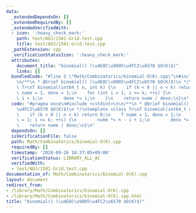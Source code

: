 ```yaml
---
data:
  _extendedDependsOn: []
  _extendedRequiredBy: []
  _extendedVerifiedWith:
  - icon: ':heavy_check_mark:'
    path: test/AOJ/1501-Grid.test.cpp
    title: test/AOJ/1501-Grid.test.cpp
  _pathExtension: cpp
  _verificationStatusIcon: ':heavy_check_mark:'
  attributes:
    document_title: "binomial() (\u4E8C\u9805\u4FC2\u6570 $O(K)$)"
    links: []
  bundledCode: "#line 2 \"Math/Combinatorics/binomial-O(K).cpp\"\n#include <cstdint>\n\
    \n/**\n * @brief binomial() (\u4E8C\u9805\u4FC2\u6570 $O(K)$)\n */\ntemplate <class\
    \ T>\nT binomial(int64_t n, int k) {\n    if (k < 0 || n < k) return 0;\n    T\
    \ nume = 1, deno = 1;\n    for (int i = 1; i <= k; ++i) {\n        nume *= n -\
    \ i + 1;\n        deno *= i;\n    }\n    return nume / deno;\n}\n"
  code: "#pragma once\n#include <cstdint>\n\n/**\n * @brief binomial() (\u4E8C\u9805\
    \u4FC2\u6570 $O(K)$)\n */\ntemplate <class T>\nT binomial(int64_t n, int k) {\n\
    \    if (k < 0 || n < k) return 0;\n    T nume = 1, deno = 1;\n    for (int i\
    \ = 1; i <= k; ++i) {\n        nume *= n - i + 1;\n        deno *= i;\n    }\n\
    \    return nume / deno;\n}\n"
  dependsOn: []
  isVerificationFile: false
  path: Math/Combinatorics/binomial-O(K).cpp
  requiredBy: []
  timestamp: '2020-09-26 18:37:05+09:00'
  verificationStatus: LIBRARY_ALL_AC
  verifiedWith:
  - test/AOJ/1501-Grid.test.cpp
documentation_of: Math/Combinatorics/binomial-O(K).cpp
layout: document
redirect_from:
- /library/Math/Combinatorics/binomial-O(K).cpp
- /library/Math/Combinatorics/binomial-O(K).cpp.html
title: "binomial() (\u4E8C\u9805\u4FC2\u6570 $O(K)$)"
---
```

